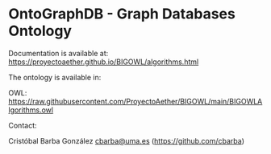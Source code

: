 # OntoGraphDB - Graph Databases Ontology

Documentation is available at: https://proyectoaether.github.io/BIGOWL/algorithms.html

The ontology is available in:

OWL: https://raw.githubusercontent.com/ProyectoAether/BIGOWL/main/BIGOWLAlgorithms.owl

Contact: 

Cristóbal Barba González <cbarba@uma.es> (https://github.com/cbarba)
